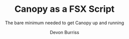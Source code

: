 ---
layout: post
title: "Canopy as a FSX Script"
subtitle: "The bare minimum needed to get Canopy up and running"
description: "Examples of running Canopy Selenium automation in a F# fsx script file"
permalink: canopy-as-fsx
author: "Devon Burriss"
category: Software Development
tags: [Canopy,Functional,F#,Testing,Selenium]
comments: true
excerpt_separator: <!--more-->
header-img: "img/backgrounds/bulb-bg.jpg"
social-img: "img/explore-590.jpg"
published: false
---